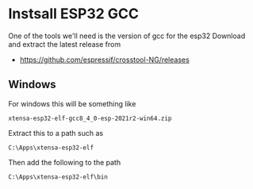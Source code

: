 # Instsall ESP32 GCC

One of the tools we'll need is the version of gcc for the esp32
Download and extract the latest release from

  * https://github.com/espressif/crosstool-NG/releases

## Windows

For windows this will be something like
```
xtensa-esp32-elf-gcc8_4_0-esp-2021r2-win64.zip
```

Extract this to a path such as
```
C:\Apps\xtensa-esp32-elf
```

Then add the following to the path
```
C:\Apps\xtensa-esp32-elf\bin
```
